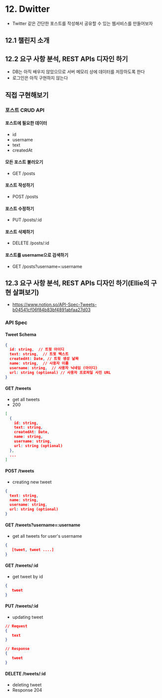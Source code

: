# 12. Dwitter

- Twitter 같은 간단한 포스트를 작성해서 공유할 수 있는 웹서비스를 만들어보자

## 12.1 챌린지 소개

## 12.2 요구 사항 분석, REST APIs 디자인 하기

- DB는 아직 배우지 않았으므로 서버 메모리 상에 데이터를 저장하도록 한다
- 로그인은 아직 구현하지 않는다

## 직접 구현해보기

### 포스트 CRUD API

#### 포스트에 필요한 데이터

- id
- username
- text
- createdAt

#### 모든 포스트 불러오기

- GET /posts

#### 포스트 작성하기

- POST /posts

#### 포스트 수정하기

- PUT /posts/:id

#### 포스트 삭제하기

- DELETE /posts/:id

#### 포스트를 username으로 검색하기

- GET /posts?username=:username

## 12.3 요구 사항 분석, REST APIs 디자인 하기(Ellie의 구현 살펴보기)

- https://www.notion.so/API-Spec-Tweets-b04541cf06f84b83bf4891abfaa27d03

### API Spec

#### Tweet Schema

```json
{
  id: string,  // 트윗 아이디
  text: string,  // 트윗 텍스트
  createdAt: Date, // 트윗 생성 날짜
  name: string,  // 사용자 이름
  username: string,  // 사용자 닉네임 (아이디)
  url: string (optional) // 사용자 프로파일 사진 URL
}
```

#### GET /tweets

- get all tweets
- 200

```json
[
  {
    id: string,
    text: string,
    createdAt: Date,
    name: string,
    username: string,
    url: string (optional)
  },
  ...
]
```

#### POST /tweets

- creating new tweet

```json
{
  text: string,
  name: string,
  username: string,
  url: string (optional)
}
```

#### GET /tweets?username=:username

- get all tweets for user's username

```json
{
   [tweet, tweet ....]
}
```

#### GET /tweets/:id

- get tweet by id

```json
{
   tweet
}
```

#### PUT /tweets/:id

- updating tweet

```json
// Request
{
   text
}

// Response
{
   tweet
}
```

#### DELETE /tweets/:id

- deleting tweet
- Response 204
